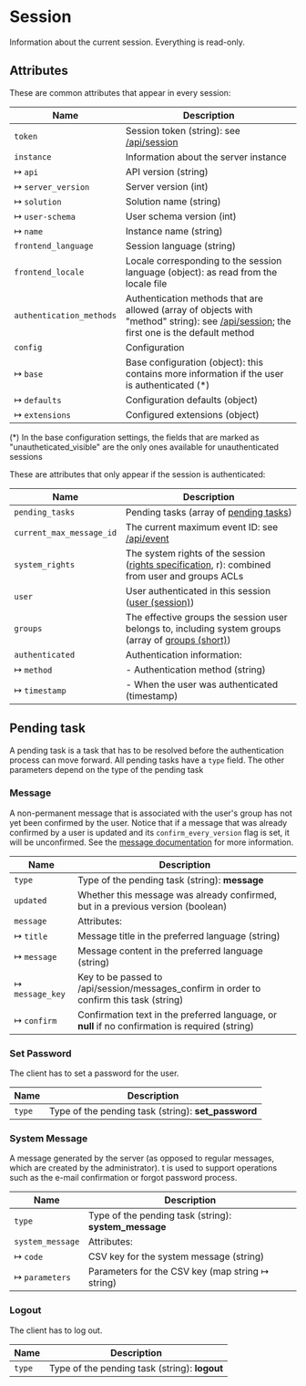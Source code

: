 # Session

Information about the current session. Everything is read-only.

## Attributes

These are common attributes that appear in every session:

| Name                     | Description |
|--------------------------|-------------|
| `token`                  | Session token (string): see [/api/session](/technical/api/session/session.html) |
| `instance`               | Information about the server instance |
| &#8614; `api`            | API version (string) |
| &#8614; `server_version` | Server version (int) |
| &#8614; `solution`       | Solution name (string) |
| &#8614; `user-schema`    | User schema version (int) |
| &#8614; `name`           | Instance name (string) |
| `frontend_language`      | Session language (string) |
| `frontend_locale`        | Locale corresponding to the session language (object): as read from the locale file |
| `authentication_methods` | Authentication methods that are allowed (array of objects with "method" string): see [/api/session](/technical/api/session/session.html); the first one is the default method |
| `config`                 | Configuration |
| &#8614; `base`           | Base configuration (object): this contains more information if the user is authenticated (\*) |
| &#8614; `defaults`       | Configuration defaults (object) |
| &#8614; `extensions`     | Configured extensions (object) |

(\*) In the base configuration settings, the fields that are marked as "unautheticated_visible" are the only ones available for unauthenticated sessions

These are attributes that only appear if the session is authenticated:

| Name                     | Description |
|--------------------------|-------------|
| `pending_tasks`          | Pending tasks (array of [pending tasks](#pending_task)) |
| `current_max_message_id` | The current maximum event ID: see [/api/event](/technical/api/event/event.html) |
| `system_rights`          | The system rights of the session ([rights specification](/technical/types/right/right.html#specification), r): combined from user and groups ACLs |
| `user`                   | User authenticated in this session ([user (session)](/technical/types/user/user.html#session)) |
| `groups`                 | The effective groups the session user belongs to, including system groups (array of [groups (short)](/technical/types/group/group.html#short)) |
| `authenticated`          | Authentication information: |
| &#8614; `method`         | - Authentication method (string) |
| &#8614; `timestamp`      | - When the user was authenticated (timestamp) |

## Pending task

A pending task is a task that has to be resolved before the authentication process can move forward. All pending tasks have a `type` field.
The other parameters depend on the type of the pending task

### Message

A non-permanent message that is associated with the user's group has not yet been confirmed by the user.
Notice that if a message that was already confirmed by a user is updated and its `confirm_every_version` flag is set,
it will be unconfirmed. See the [message documentation](/technical/types/message/message.html) for more information.

| Name                    | Description |
|-------------------------|-------------|
| `type`                  | Type of the pending task (string): **message** |
| `updated`               | Whether this message was already confirmed, but in a previous version (boolean) |
| `message`               | Attributes: |
| &#8614; `title`         | Message title in the preferred language (string) |
| &#8614; `message`       | Message content  in the preferred language (string) |
| &#8614; `message_key`   | Key to be passed to /api/session/messages_confirm in order to confirm this task (string) |
| &#8614; `confirm`       | Confirmation text in the preferred language, or **null** if no confirmation is required (string) |

### Set Password

The client has to set a password for the user.

| Name                    | Description |
|-------------------------|-------------|
| `type`                  | Type of the pending task (string): **set_password** |

### System Message

A message generated by the server (as opposed to regular messages, which are created by the administrator).
t is used to support operations such as the e-mail confirmation or forgot password process.

| Name                    | Description |
|-------------------------|-------------|
| `type`                  | Type of the pending task (string): **system_message** |
| `system_message`        | Attributes: |
| &#8614; `code`          | CSV key for the system message (string) |
| &#8614; `parameters`    | Parameters for the CSV key (map string &#8614; string) |

### Logout

The client has to log out.

| Name                    | Description |
|-------------------------|-------------|
| `type`                  | Type of the pending task (string): **logout** |

